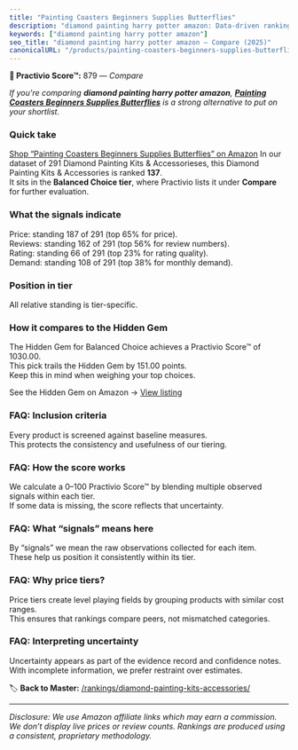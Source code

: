 ```yaml
---
title: "Painting Coasters Beginners Supplies Butterflies"
description: "diamond painting harry potter amazon: Data-driven ranking using the Practivio Score™. Positioned by quality, value, demand, findability, momentum."
keywords: ["diamond painting harry potter amazon"]
seo_title: "diamond painting harry potter amazon — Compare (2025)"
canonicalURL: "/products/painting-coasters-beginners-supplies-butterflies-B0D17N64NG/"
---
```


**🛒 Practivio Score™:** 879 — _Compare_


*If you're comparing **diamond painting harry potter amazon**, **[Painting Coasters Beginners Supplies Butterflies](https://www.amazon.com/dp/B0D17N64NG?tag=practivio-20)** is a strong alternative to put on your shortlist.*
### Quick take
[Shop “Painting Coasters Beginners Supplies Butterflies” on Amazon](https://www.amazon.com/dp/B0D17N64NG?tag=practivio-20)
In our dataset of 291 Diamond Painting Kits & Accessorieses, this Diamond Painting Kits & Accessories is ranked **137**.  
It sits in the **Balanced Choice tier**, where Practivio lists it under **Compare** for further evaluation.

### What the signals indicate
Price: standing 187 of 291 (top 65% for price).  
Reviews: standing 162 of 291 (top 56% for review numbers).  
Rating: standing 66 of 291 (top 23% for rating quality).  
Demand: standing 108 of 291 (top 38% for monthly demand).

### Position in tier
All relative standing is tier-specific.

### How it compares to the Hidden Gem
The Hidden Gem for Balanced Choice achieves a Practivio Score™ of 1030.00.  
This pick trails the Hidden Gem by 151.00 points.  
Keep this in mind when weighing your top choices.  

See the Hidden Gem on Amazon → [View listing](https://www.amazon.com/dp/B07RWD3S5Q?tag=practivio-20)

### FAQ: Inclusion criteria
Every product is screened against baseline measures.  
This protects the consistency and usefulness of our tiering.

### FAQ: How the score works
We calculate a 0–100 Practivio Score™ by blending multiple observed signals within each tier.  
If some data is missing, the score reflects that uncertainty.

### FAQ: What “signals” means here
By “signals” we mean the raw observations collected for each item.  
These help us position it consistently within its tier.

### FAQ: Why price tiers?
Price tiers create level playing fields by grouping products with similar cost ranges.  
This ensures that rankings compare peers, not mismatched categories.

### FAQ: Interpreting uncertainty
Uncertainty appears as part of the evidence record and confidence notes.  
With incomplete information, we prefer restraint over estimates.

<!-- Missing template for Compare/CompareWithinPriceClass -->


🏷️ **Back to Master:** [/rankings/diamond-painting-kits-accessories/](/rankings/diamond-painting-kits-accessories/)

---
_Disclosure: We use Amazon affiliate links which may earn a commission. We don’t display live prices or review counts. Rankings are produced using a consistent, proprietary methodology._
